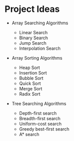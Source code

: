 # Project Ideas

* Array Searching Algorithms
    * Linear Search
    * Binary Search
    * Jump Search
    * Interpolation Search

* Array Sorting Algorithms
    * Heap Sort
    * Insertion Sort
    * Bubble Sort
    * Quick Sort
    * Merge Sort
    * Radix Sort

* Tree Searching Algorithms
    * Depth-first search
    * Breadth-first search
    * Uniform-cost search
    * Greedy best-first search
    * A* search